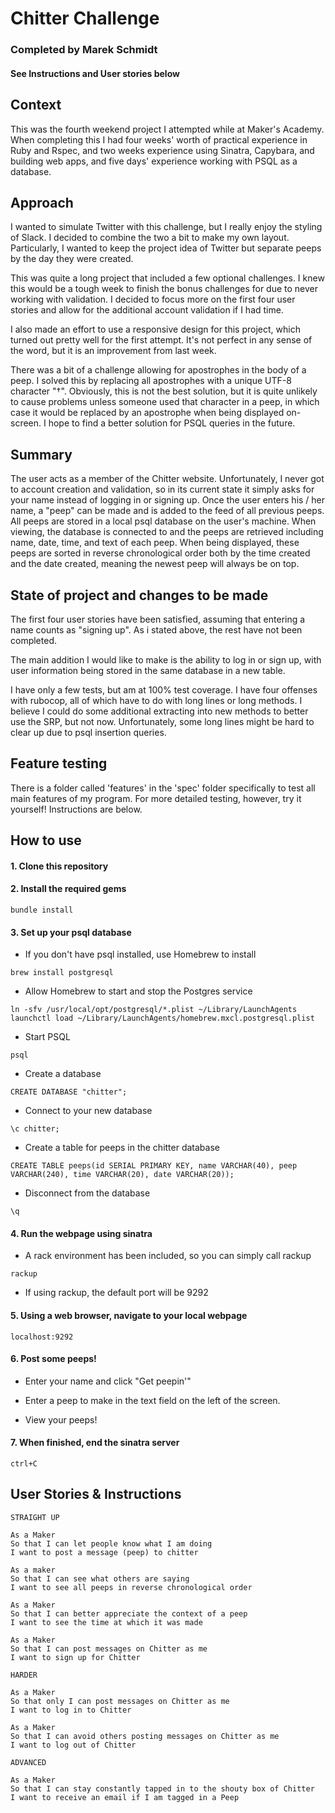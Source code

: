 # Chitter Challenge

### Completed by Marek Schmidt
#### See Instructions and User stories below

## Context
This was the fourth weekend project I attempted while at Maker's Academy. When completing this I had four weeks' worth of practical experience in Ruby and Rspec, and two weeks experience using Sinatra, Capybara, and building web apps, and five days' experience working with PSQL as a database.

## Approach
I wanted to simulate Twitter with this challenge, but I really enjoy the styling of Slack. I decided to combine the two a bit to make my own layout. Particularly, I wanted to keep the project idea of Twitter but separate peeps by the day they were created.

This was quite a long project that included a few optional challenges. I knew this would be a tough week to finish the bonus challenges for due to never working with validation. I decided to focus more on the first four user stories and allow for the additional account validation if I had time.

I also made an effort to use a responsive design for this project, which turned out pretty well for the first attempt. It's not perfect in any sense of the word, but it is an improvement from last week.

There was a bit of a challenge allowing for apostrophes in the body of a peep. I solved this by replacing all apostrophes with a unique UTF-8 character "†". Obviously, this is not the best solution, but it is quite unlikely to cause problems unless someone used that character in a peep, in which case it would be replaced by an apostrophe when being displayed on-screen. I hope to find a better solution for PSQL queries in the future.

## Summary
The user acts as a member of the Chitter website. Unfortunately, I never got to account creation and validation, so in its current state it simply asks for your name instead of logging in or signing up. Once the user enters his / her name, a "peep" can be made and is added to the feed of all previous peeps. All peeps are stored in a local psql database on the user's machine. When viewing, the database is connected to and the peeps are retrieved including name, date, time, and text of each peep. When being displayed, these peeps are sorted in reverse chronological order both by the time created and the date created, meaning the newest peep will always be on top.

## State of project and changes to be made
The first four user stories have been satisfied, assuming that entering a name counts as "signing up". As i stated above, the rest have not been completed.

The main addition I would like to make is the ability to log in or sign up, with user information being stored in the same database in a new table.

I have only a few tests, but am at 100% test coverage. I have four offenses with rubocop, all of which have to do with long lines or long methods. I believe I could do some additional extracting into new methods to better use the SRP, but not now. Unfortunately, some long lines might be hard to clear up due to psql insertion queries.

## Feature testing
There is a folder called 'features' in the 'spec' folder specifically to test all main features of my program. For more detailed testing, however, try it yourself! Instructions are below.

## How to use

#### 1. Clone this repository

#### 2. Install the required gems
```
bundle install
```

#### 3. Set up your psql database
  * If you don't have psql installed, use Homebrew to install
  ```
  brew install postgresql
  ```

  * Allow Homebrew to start and stop the Postgres service
  ```shell
  ln -sfv /usr/local/opt/postgresql/*.plist ~/Library/LaunchAgents
  launchctl load ~/Library/LaunchAgents/homebrew.mxcl.postgresql.plist
  ```

  * Start PSQL
  ```
  psql
  ```

  * Create a database
  ```
  CREATE DATABASE "chitter";
  ```

  * Connect to your new database
  ```
  \c chitter;
  ```

  * Create a table for peeps in the chitter database
  ```
  CREATE TABLE peeps(id SERIAL PRIMARY KEY, name VARCHAR(40), peep VARCHAR(240), time VARCHAR(20), date VARCHAR(20));
  ```

  * Disconnect from the database
  ```
  \q
  ```

#### 4. Run the webpage using sinatra
  * A rack environment has been included, so you can simply call rackup
  ```
  rackup
  ```
  * If using rackup, the default port will be 9292

#### 5. Using a web browser, navigate to your local webpage
  ```
  localhost:9292
  ```

#### 6. Post some peeps!
  * Enter your name and click "Get peepin'"

  * Enter a peep to make in the text field on the left of the screen.

  * View your peeps!

#### 7. When finished, end the sinatra server
  ```
  ctrl+C
  ```

## User Stories & Instructions
```
STRAIGHT UP

As a Maker
So that I can let people know what I am doing  
I want to post a message (peep) to chitter

As a maker
So that I can see what others are saying  
I want to see all peeps in reverse chronological order

As a Maker
So that I can better appreciate the context of a peep
I want to see the time at which it was made

As a Maker
So that I can post messages on Chitter as me
I want to sign up for Chitter

HARDER

As a Maker
So that only I can post messages on Chitter as me
I want to log in to Chitter

As a Maker
So that I can avoid others posting messages on Chitter as me
I want to log out of Chitter

ADVANCED

As a Maker
So that I can stay constantly tapped in to the shouty box of Chitter
I want to receive an email if I am tagged in a Peep
```
